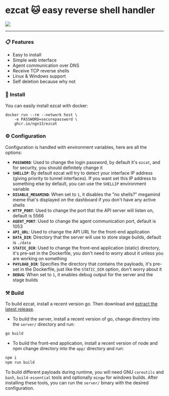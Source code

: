 # ezcat 🐱 easy reverse shell handler
![](/assets/showcase.gif)

---

### 📋 Features
- Easy to install
- Simple web interface
- Agent communication over DNS
- Receive TCP reverse shells
- Linux & Windows support
- Self deletion because why not

### 🚀 Install
You can easily install ezcat with docker:
```
docker run --rm --network host \
    -e PASSWORD=securepassword \
    ghcr.io/ngn13/ezcat
```

### ⚙️ Configuration
Configuration is handled with environment variables, here are all the options:

- **`PASSWORD`**: Used to change the login password, by default it's `ezcat`, and for security, you should
definitely change it
- **`SHELLIP`**: By default ezcat will try to detect your interface IP address (giving priority to tunnel interfaces).
If you want set this IP address to something else by default, you can use the `SHELLIP` environment variable
- **`DISABLE_MEGAMIND`**: When set to `1`, it disables the "no shells?" megamind meme that's displayed on the dashboard if you don't have
any active shells
- **`HTTP_PORT`**: Used to change the port that the API server will listen on, default is 5566
- **`AGENT_PORT`**: Used to change the agent communication port, default is 1053
- **`API_URL`**: Used to change the API URL for the front-end application
- **`DATA_DIR`**: Directory that the server will use to store stage builds, default is `./data`
- **`STATIC_DIR`**: Used to change the front-end application (static) directory, it's pre-set in the Dockerfile,
you don't need to worry about it unless you are working on something
- **`PAYLOAD_DIR`**: Specifies the directory that contains the payloads, it's pre-set in the Dockerfile, just like
the `STATIC_DIR` option, don't worry about it
- **`DEBUG`**: When set to `1`, it enables debug output for the server and the stage builds

### ⚒️ Build
To build ezcat, install a recent version go. Then download and [extract the latest release](http://github.com/ngn13/ezcat/releases/latest).
- To build the server, install a recent version of go, change directory into the `server/` directory and run:
```bash
go build
```

- To build the front-end application, install a recent version of node and npm change directory into the `app/` directory and run:
```bash
npm i
npm run build 
```

To build different payloads during runtime, you will need GNU `coreutils` and `bash`, `build-essential` tools and optionally `mingw`
for windows builds. After installing these tools, you can run the `server/` binary with the desired configuration.
